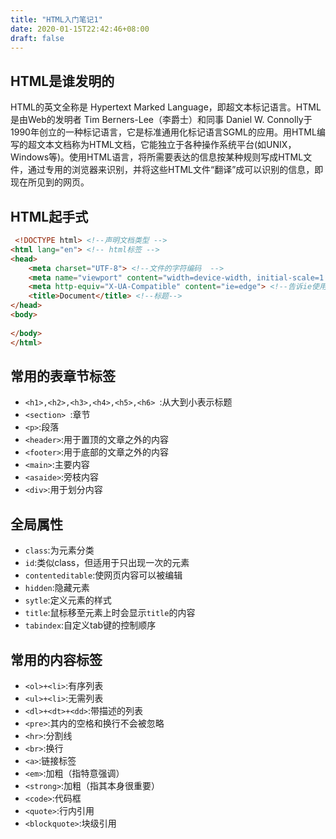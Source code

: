 ```yaml
---
title: "HTML入门笔记1"
date: 2020-01-15T22:42:46+08:00
draft: false
---
```

## HTML是谁发明的
HTML的英文全称是 Hypertext Marked Language，即超文本标记语言。HTML是由Web的发明者 Tim Berners-Lee（李爵士）和同事 Daniel W. Connolly于1990年创立的一种标记语言，它是标准通用化标记语言SGML的应用。用HTML编写的超文本文档称为HTML文档，它能独立于各种操作系统平台(如UNIX， Windows等)。使用HTML语言，将所需要表达的信息按某种规则写成HTML文件，通过专用的浏览器来识别，并将这些HTML文件“翻译”成可以识别的信息，即现在所见到的网页。

## HTML起手式
``` html
 <!DOCTYPE html> <!--声明文档类型 -->
<html lang="en"> <!-- html标签 -->
<head>
    <meta charset="UTF-8"> <!--文件的字符编码  -->
    <meta name="viewport" content="width=device-width, initial-scale=1.0"> <!--禁用页面缩放，兼容手机-->
    <meta http-equiv="X-UA-Compatible" content="ie=edge"> <!--告诉ie使用最新内核-->
    <title>Document</title> <!--标题-->
</head>
<body>
    
</body>
</html> 
```

## 常用的表章节标签
- `<h1>,<h2>,<h3>,<h4>,<h5>,<h6> `:从大到小表示标题
- `<section> `:章节
- `<p>`:段落
- `<header>`:用于置顶的文章之外的内容
- `<footer>`:用于底部的文章之外的内容
- `<main>`:主要内容
- `<asaide>`:旁枝内容
- `<div>`:用于划分内容

## 全局属性
- `class`:为元素分类
- `id`:类似class，但适用于只出现一次的元素
- `contenteditable`:使网页内容可以被编辑
- `hidden`:隐藏元素
- `sytle`:定义元素的样式
- `title`:鼠标移至元素上时会显示`title`的内容
- `tabindex`:自定义tab键的控制顺序

## 常用的内容标签
- `<ol>+<li>`:有序列表
- `<ul>+<li>`:无需列表
- `<dl>+<dt>+<dd>`:带描述的列表
- `<pre>`:其内的空格和换行不会被忽略
- `<hr>`:分割线
- `<br>`:换行
- `<a>`:链接标签
- `<em>`:加粗（指特意强调）
- `<strong>`:加粗（指其本身很重要）
- `<code>`:代码框
- `<quote>`:行内引用
- `<blockquote>`:块级引用